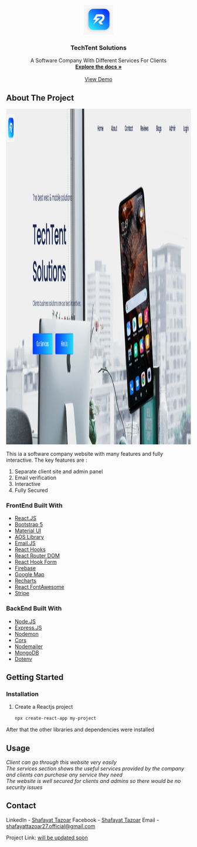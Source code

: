 <!-- PROJECT LOGO -->
<br />
<p align="center">
  <a href="https://github.com/github_username/repo_name">
    <img src="src/images/logo2.png" alt="Logo" width="80" height="80">
  </a>

  <h3 align="center">TechTent Solutions</h3>

  <p align="center">
    A Software Company With Different Services For Clients
    <br />
    <a href="https://github.com/github_username/repo_name"><strong>Explore the docs »</strong></a>
    <br />
    <br />
    <a href="https://github.com/github_username/repo_name">View Demo</a>
  </p>
</p>



<!-- ABOUT THE PROJECT -->
## About The Project

<a href="https://github.com/github_username/repo_name">
    <img src="src/images/coverPhoto.PNG" alt="Cover" width="1892" height="913">
 </a>

This ia a software company website with many features and fully interactive.
The key features are :
1. Separate client site and admin panel
2. Email verification
3. Interactive
4. Fully Secured


### FrontEnd Built With

* [React.JS](https://reactjs.org/)
* [Bootstrap 5](https://getbootstrap.com/)
* [Material UI](https://material-ui.com/)
* [AOS Library](https://michalsnik.github.io/aos/)
* [Email.JS](https://www.emailjs.com/)
* [React Hooks](https://reactjs.org/docs/hooks-intro.html)
* [React Router DOM](https://reactrouter.com/web/guides/quick-start)
* [React Hook Form](https://react-hook-form.com/)
* [Firebase](https://firebase.google.com/)
* [Google Map](https://cloud.google.com/maps-platform)
* [Recharts](https://recharts.org/en-US/)
* [React FontAwesome](https://fontawesome.com/v5.15/how-to-use/on-the-web/using-with/react)
* [Stripe](https://stripe.com/en-gb-us)

### BackEnd Built With
* [Node.JS](https://nodejs.org/en/)
* [Express.JS](https://expressjs.com/)
* [Nodemon](https://nodemon.io/)
* [Cors](http://expressjs.com/en/resources/middleware/cors.html)
* [Nodemailer](https://nodemailer.com/about/)
* [MongoDB](https://www.mongodb.com/)
* [Dotenv](https://www.npmjs.com/package/dotenv)


<!-- GETTING STARTED -->
## Getting Started


### Installation

1. Create a Reactjs project
   ```sh
   npx create-react-app my-project
   ```

After that the other libraries and dependencies were installed


<!-- USAGE EXAMPLES -->
## Usage
 
_Client can go through this website very easily_
<br />
_The services section shows the useful services provided by the company and clients can purchase any service they need_
<br />
_The website is well secured for clients and admins so there would be no security issues_


<!-- CONTACT -->
## Contact

LinkedIn - [Shafayat Tazoar](https://www.linkedin.com/in/afitazoar/)
Facebook - [Shafayat Tazoar](https://m.me/shafayat.tazoar.27) 
Email - [shafayattazoar27.official@gmail.com](shafayattazoar27.official@gmail.com) 

Project Link: [will be updated soon](https://github.com/github_username/repo_name)







